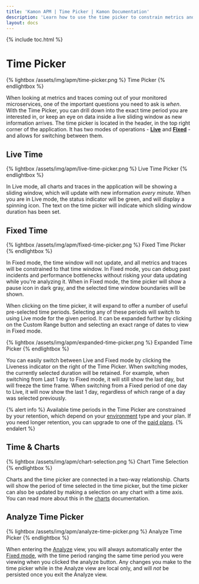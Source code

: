 ```yaml
---
title: 'Kamon APM | Time Picker | Kamon Documentation'
description: 'Learn how to use the time picker to constrain metrics and traces. Examine your services in real time, or drill down into incident periods'
layout: docs
---
```


{% include toc.html %}

Time Picker
============

{% lightbox /assets/img/apm/time-picker.png %}
Time Picker
{% endlightbox %}

When looking at metrics and traces coming out of your monitored microservices, one of the important questions you need to ask is _when_. With the Time Picker, you can drill down into the exact time period you are interested in, or keep an eye on data inside a live sliding window as new information arrives. The time picker is located in the header, in the top right corner of the application. It has two modes of operations - [**Live**](#live-time) and [**Fixed**](#fixed-time) - and allows for switching between them.

Live Time
----------

{% lightbox /assets/img/apm/live-time-picker.png %}
Live Time Picker
{% endlightbox %}

In Live mode, all charts and traces in the application will be showing a sliding window, which will update with new information _every minute_. When you are in Live mode, the status indicator will be green, and will display a spinning icon. The text on the time picker will indicate which sliding window duration has been set.

Fixed Time
-----------

{% lightbox /assets/img/apm/fixed-time-picker.png %}
Fixed Time Picker
{% endlightbox %}

<a id="fixed-time-mode" /> In Fixed mode, the time window will not update, and all metrics and traces will be constrained to that time window. In Fixed mode, you can debug past incidents and performance bottlenecks without risking your data updating while you're analyzing it. When in Fixed mode, the time picker will show a pause icon in dark gray, and the selected time window boundaries will be shown.

When clicking on the time picker, it will expand to offer a number of useful pre-selected time periods. Selecting any of these periods will switch to using Live mode for the given period. It can be expanded further by clicking on the Custom Range button and selecting an exact range of dates to view in Fixed mode.

{% lightbox /assets/img/apm/expanded-time-picker.png %}
Expanded Time Picker
{% endlightbox %}

You can easily switch between Live and Fixed mode by clicking the Liveness indicator on the right of the Time Picker. When switching modes, the currently selected duration will be retained. For example, when switching from Last 1 day to Fixed mode, it will still show the last day, but will freeze the time frame. When switching from a Fixed period of one day to Live, it will now show the last 1 day, regardless of which range of a day was selected previously.

{% alert info %}
Available time periods in the Time Picker are constrained by your retention, which depend on your [environment] type and your plan. If you need longer retention,
you can upgrade to one of the [paid plans].
{% endalert %}

Time &amp; Charts
-----------------

{% lightbox /assets/img/apm/chart-selection.png %}
Chart Time Selection
{% endlightbox %}

Charts and the time picker are connected in a two-way relationship. Charts will show the period of time selected in the time picker, but the time picker can also be updated by making
a selection on any chart with a time axis. You can read more about this in the [charts] documentation.


Analyze Time Picker
-------------------

{% lightbox /assets/img/apm/analyze-time-picker.png %}
Analyze Time Picker
{% endlightbox %}

When entering the [Analyze][analyze] view, you will always automatically enter the [Fixed mode](#fixed-time), with the time period ranging the same time period you were viewing when you clicked the analyze button. Any changes you make to the time picker while in the Analyze view are local only, and will _not_ be persisted once you exit the Analyze view.

[charts]: ../charts/
[analyze]: ../../deep-dive/analyze.md
[paid plans]: /apm/pricing/
[environment]: ../environments/
